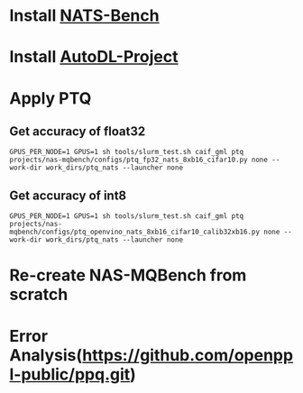 # Install [NATS-Bench](https://github.com/D-X-Y/NATS-Bench.git)

# Install [AutoDL-Project](https://github.com/D-X-Y/AutoDL-Projects)

# Apply PTQ
## Get accuracy of float32
``GPUS_PER_NODE=1 GPUS=1 sh tools/slurm_test.sh caif_gml ptq projects/nas-mqbench/configs/ptq_fp32_nats_8xb16_cifar10.py none --work-dir work_dirs/ptq_nats --launcher none``
## Get accuracy of int8
``GPUS_PER_NODE=1 GPUS=1 sh tools/slurm_test.sh caif_gml ptq projects/nas-mqbench/configs/ptq_openvino_nats_8xb16_cifar10_calib32xb16.py none --work-dir work_dirs/ptq_nats --launcher none``

# Re-create NAS-MQBench from scratch

# Error Analysis(https://github.com/openppl-public/ppq.git)
